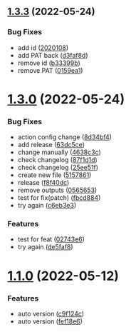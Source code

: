 ## [1.3.3](https://github.com/chekwas88/prepend-pokemon/compare/v1.3.0...v1.3.3) (2022-05-24)


### Bug Fixes

* add id ([2020108](https://github.com/chekwas88/prepend-pokemon/commit/2020108ba75d919cd8eb4d51c970f5e4e38a0a4a))
* add PAT back ([d3faf8d](https://github.com/chekwas88/prepend-pokemon/commit/d3faf8deb6893f68ed39926a6debab9564ae17e8))
* remove id ([b33399b](https://github.com/chekwas88/prepend-pokemon/commit/b33399b401e1b53e4f14e526001fd4e5c7468627))
* remove PAT ([0159ea1](https://github.com/chekwas88/prepend-pokemon/commit/0159ea1d81d00e722278286404f92cea556f21ab))



# [1.3.0](https://github.com/chekwas88/prepend-pokemon/compare/v1.1.0...v1.3.0) (2022-05-24)


### Bug Fixes

* action config change ([8d34bf4](https://github.com/chekwas88/prepend-pokemon/commit/8d34bf4597e0128e68e7353a6e51c4340dfa6bd2))
* add release ([63dc5ce](https://github.com/chekwas88/prepend-pokemon/commit/63dc5ce952c6ac94cb62603b30dcad4cbca31a47))
* change manually ([4638c3c](https://github.com/chekwas88/prepend-pokemon/commit/4638c3c365711c56e0433d66bc00c000d4048dd3))
* check changelog ([87f1d1d](https://github.com/chekwas88/prepend-pokemon/commit/87f1d1da3f461ee11d73aa393132bf243ee5f084))
* check changelog ([25ee51f](https://github.com/chekwas88/prepend-pokemon/commit/25ee51f29e30fd5dfa669e5bc58c9e45160259e9))
* create new file ([5157861](https://github.com/chekwas88/prepend-pokemon/commit/5157861eb09299ef0e172daa948f5c8ff331a81f))
* release ([f8f40dc](https://github.com/chekwas88/prepend-pokemon/commit/f8f40dc446c595f8812ac6e9abee011ffec80e32))
* remove outputs ([0565653](https://github.com/chekwas88/prepend-pokemon/commit/05656537aa6d41b9c1be9d6eec09154afdc5e980))
* test for fix(patch) ([fbcd884](https://github.com/chekwas88/prepend-pokemon/commit/fbcd884ea82302650d52090a301238ba4aa65677))
* try again ([c6eb3e3](https://github.com/chekwas88/prepend-pokemon/commit/c6eb3e3385091250c1911b87dfa3a3a8a49428d7))


### Features

* test for feat ([02743e6](https://github.com/chekwas88/prepend-pokemon/commit/02743e6835a3d2f3667556559a1ca148b712696b))
* try again ([de5faf8](https://github.com/chekwas88/prepend-pokemon/commit/de5faf8f9afb1b331b38948436242fc6713c7b81))



# [1.1.0](https://github.com/chekwas88/prepend-pokemon/compare/v1.0.0...v1.1.0) (2022-05-12)


### Features

* auto version ([c9f124c](https://github.com/chekwas88/prepend-pokemon/commit/c9f124cac189a14b1a543fa123ab12a24b0ef211))
* auto version ([fef18e6](https://github.com/chekwas88/prepend-pokemon/commit/fef18e6b2265c5691f82c79645ea165700c66fb6))



